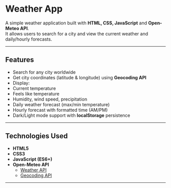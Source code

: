 #  Weather App

A simple weather application built with **HTML, CSS, JavaScript** and **Open-Meteo API**.  
It allows users to search for a city and view the current weather and daily/hourly forecasts.  

---

##  Features
-  Search for any city worldwide  
-  Get city coordinates (latitude & longitude) using **Geocoding API**  
-  Display:
  - Current temperature  
  - Feels like temperature  
  - Humidity, wind speed, precipitation  
-  Daily weather forecast (max/min temperature)  
-  Hourly forecast with formatted time (AM/PM)  
-  Dark/Light mode support with **localStorage** persistence  

---

##  Technologies Used
- **HTML5**  
- **CSS3**  
- **JavaScript (ES6+)**  
- **Open-Meteo API**  
  - [Weather API](https://open-meteo.com/)  
  - [Geocoding API](https://open-meteo.com/en/docs/geocoding-api)  

---


